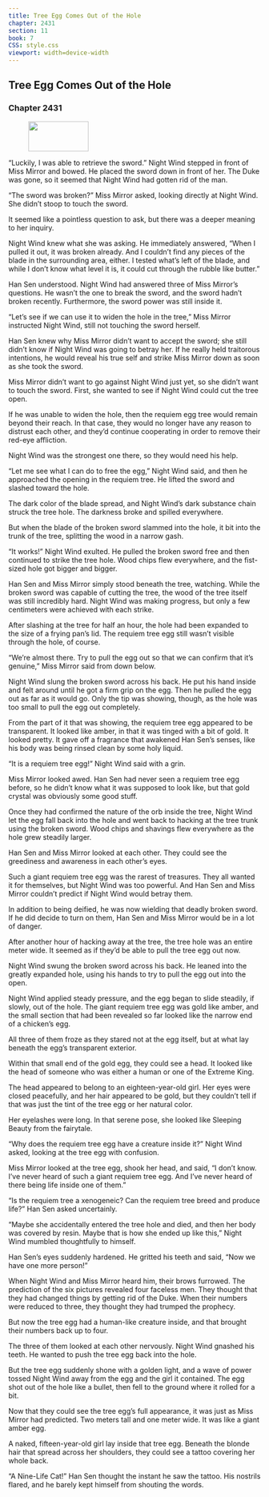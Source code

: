 ```yaml
---
title: Tree Egg Comes Out of the Hole
chapter: 2431
section: 11
book: 7
CSS: style.css
viewport: width=device-width
---
```


## Tree Egg Comes Out of the Hole

### Chapter 2431

<figure>
	<img src="../Images/gem.gif" alt="" id="gem" width="120" height="60" />
</figure>

“Luckily, I was able to retrieve the sword.” Night Wind stepped in front of Miss Mirror and bowed. He placed the sword down in front of her. The Duke was gone, so it seemed that Night Wind had gotten rid of the man.

“The sword was broken?” Miss Mirror asked, looking directly at Night Wind. She didn’t stoop to touch the sword.

It seemed like a pointless question to ask, but there was a deeper meaning to her inquiry.

Night Wind knew what she was asking. He immediately answered, “When I pulled it out, it was broken already. And I couldn’t find any pieces of the blade in the surrounding area, either. I tested what’s left of the blade, and while I don’t know what level it is, it could cut through the rubble like butter.”

Han Sen understood. Night Wind had answered three of Miss Mirror’s questions. He wasn’t the one to break the sword, and the sword hadn’t broken recently. Furthermore, the sword power was still inside it.

“Let’s see if we can use it to widen the hole in the tree,” Miss Mirror instructed Night Wind, still not touching the sword herself.

Han Sen knew why Miss Mirror didn’t want to accept the sword; she still didn’t know if Night Wind was going to betray her. If he really held traitorous intentions, he would reveal his true self and strike Miss Mirror down as soon as she took the sword.

Miss Mirror didn’t want to go against Night Wind just yet, so she didn’t want to touch the sword. First, she wanted to see if Night Wind could cut the tree open.

If he was unable to widen the hole, then the requiem egg tree would remain beyond their reach. In that case, they would no longer have any reason to distrust each other, and they’d continue cooperating in order to remove their red-eye affliction.

Night Wind was the strongest one there, so they would need his help.

“Let me see what I can do to free the egg,” Night Wind said, and then he approached the opening in the requiem tree. He lifted the sword and slashed toward the hole.

The dark color of the blade spread, and Night Wind’s dark substance chain struck the tree hole. The darkness broke and spilled everywhere.

But when the blade of the broken sword slammed into the hole, it bit into the trunk of the tree, splitting the wood in a narrow gash.

“It works!” Night Wind exulted. He pulled the broken sword free and then continued to strike the tree hole. Wood chips flew everywhere, and the fist-sized hole got bigger and bigger.

Han Sen and Miss Mirror simply stood beneath the tree, watching. While the broken sword was capable of cutting the tree, the wood of the tree itself was still incredibly hard. Night Wind was making progress, but only a few centimeters were achieved with each strike.

After slashing at the tree for half an hour, the hole had been expanded to the size of a frying pan’s lid. The requiem tree egg still wasn’t visible through the hole, of course.

“We’re almost there. Try to pull the egg out so that we can confirm that it’s genuine,” Miss Mirror said from down below.

Night Wind slung the broken sword across his back. He put his hand inside and felt around until he got a firm grip on the egg. Then he pulled the egg out as far as it would go. Only the tip was showing, though, as the hole was too small to pull the egg out completely.

From the part of it that was showing, the requiem tree egg appeared to be transparent. It looked like amber, in that it was tinged with a bit of gold. It looked pretty. It gave off a fragrance that awakened Han Sen’s senses, like his body was being rinsed clean by some holy liquid.

“It is a requiem tree egg!” Night Wind said with a grin.

Miss Mirror looked awed. Han Sen had never seen a requiem tree egg before, so he didn’t know what it was supposed to look like, but that gold crystal was obviously some good stuff.

Once they had confirmed the nature of the orb inside the tree, Night Wind let the egg fall back into the hole and went back to hacking at the tree trunk using the broken sword. Wood chips and shavings flew everywhere as the hole grew steadily larger.

Han Sen and Miss Mirror looked at each other. They could see the greediness and awareness in each other’s eyes.

Such a giant requiem tree egg was the rarest of treasures. They all wanted it for themselves, but Night Wind was too powerful. And Han Sen and Miss Mirror couldn’t predict if Night Wind would betray them.

In addition to being deified, he was now wielding that deadly broken sword. If he did decide to turn on them, Han Sen and Miss Mirror would be in a lot of danger.

After another hour of hacking away at the tree, the tree hole was an entire meter wide. It seemed as if they’d be able to pull the tree egg out now.

Night Wind swung the broken sword across his back. He leaned into the greatly expanded hole, using his hands to try to pull the egg out into the open.

Night Wind applied steady pressure, and the egg began to slide steadily, if slowly, out of the hole. The giant requiem tree egg was gold like amber, and the small section that had been revealed so far looked like the narrow end of a chicken’s egg.

All three of them froze as they stared not at the egg itself, but at what lay beneath the egg’s transparent exterior.

Within that small end of the gold egg, they could see a head. It looked like the head of someone who was either a human or one of the Extreme King.

The head appeared to belong to an eighteen-year-old girl. Her eyes were closed peacefully, and her hair appeared to be gold, but they couldn’t tell if that was just the tint of the tree egg or her natural color.

Her eyelashes were long. In that serene pose, she looked like Sleeping Beauty from the fairytale.

“Why does the requiem tree egg have a creature inside it?” Night Wind asked, looking at the tree egg with confusion.

Miss Mirror looked at the tree egg, shook her head, and said, “I don’t know. I’ve never heard of such a giant requiem tree egg. And I’ve never heard of there being life inside one of them.”

“Is the requiem tree a xenogeneic? Can the requiem tree breed and produce life?” Han Sen asked uncertainly.

“Maybe she accidentally entered the tree hole and died, and then her body was covered by resin. Maybe that is how she ended up like this,” Night Wind mumbled thoughtfully to himself.

Han Sen’s eyes suddenly hardened. He gritted his teeth and said, “Now we have one more person!”

When Night Wind and Miss Mirror heard him, their brows furrowed. The prediction of the six pictures revealed four faceless men. They thought that they had changed things by getting rid of the Duke. When their numbers were reduced to three, they thought they had trumped the prophecy.

But now the tree egg had a human-like creature inside, and that brought their numbers back up to four.

The three of them looked at each other nervously. Night Wind gnashed his teeth. He wanted to push the tree egg back into the hole.

But the tree egg suddenly shone with a golden light, and a wave of power tossed Night Wind away from the egg and the girl it contained. The egg shot out of the hole like a bullet, then fell to the ground where it rolled for a bit.

Now that they could see the tree egg’s full appearance, it was just as Miss Mirror had predicted. Two meters tall and one meter wide. It was like a giant amber egg.

A naked, fifteen-year-old girl lay inside that tree egg. Beneath the blonde hair that spread across her shoulders, they could see a tattoo covering her whole back.

“A Nine-Life Cat!” Han Sen thought the instant he saw the tattoo. His nostrils flared, and he barely kept himself from shouting the words.